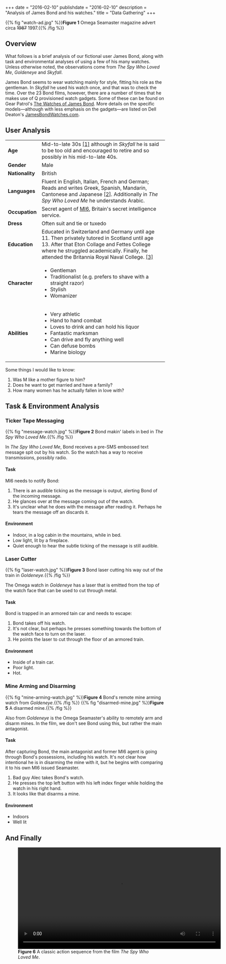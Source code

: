 +++
date = "2016-02-10"
publishdate = "2016-02-10"
description = "Analysis of James Bond and his watches."
title = "Data Gathering"
+++

{{% fig "watch-ad.jpg" %}}**Figure 1** Omega Seamaster magazine advert circa ~~1987~~ 1997.{{% /fig %}}

## Overview

What follows is a brief analysis of our fictional user James Bond, along with
task and environmental analyses of using a few of his many watches. Unless
otherwise noted, the observations come from *The Spy Who Loved Me*, *Goldeneye*
and *Skyfall*. 

James Bond seems to wear watching mainly for style, fitting his role
as the gentleman. In *Skyfall* he used his watch once, and that was to check
the time. Over the 23 Bond films, however, there are a number of times that he
makes use of Q provisioned watch gadgets. Some of these can be found on Gear
Patrol's
[The Watches of James Bond](http://gearpatrol.com/2012/11/05/timekeeping-the-watches-of-james-bond/). More details on the specific models—although with less emphasis on the gadgets—are listed on Dell Deaton's [JamesBondWatches.com](http://jamesbondwatches.com/).

## User Analysis

|                 |                                                                                                                                                                                                                                                                                          |
| ---             | ---                                                                                                                                                                                                                                                                                      |
| **Age**         | Mid-to-late 30s [[1]](https://movies.stackexchange.com/questions/10209/how-old-is-james-bond) although in *Skyfall* he is said to be too old and encouraged to retire and so possibly in his mid-to-late 40s.                                                                            |
| **Gender**      | Male                                                                                                                                                                                                                                                                                     |
| **Nationality** | British                                                                                                                                                                                                                                                                                  |
| **Languages**   | Fluent in English, Italian, French and German; Reads and writes Greek, Spanish, Mandarin, Cantonese and Japanese [[2]](http://jamesbond.wikia.com/wiki/James_Bond). Additionally in *The Spy Who Loved Me* he understands Arabic.                                                        |
| **Occupation**  | Secret agent of [MI6](https://en.wikipedia.org/wiki/Secret_Intelligence_Service), Britain's secret intelligence service.                                                                                                                                                                 |
| **Dress**       | Often suit and tie or tuxedo                                                                                                                                                                                                                                                             |
| **Education**   | Educated in Switzerland and Germany until age 11. Then privately tutored in Scotland until age 13. After that Eton Collage and Fettes College where he struggled academically. Finally, he attended the Britannia Royal Naval College. [[3]](http://jamesbond.wikia.com/wiki/James_Bond) |
| **Character**   | <ul><li>Gentleman<li>Traditionalist (e.g. prefers to shave with a straight razor)<li>Stylish<li>Womanizer</ul>                                                                                                                                                                           |
| **Abilities**   | <ul><li>Very athletic<li>Hand to hand combat<li>Loves to drink and can hold his liquor<li>Fantastic marksman<li>Can drive and fly anything well<li>Can defuse bombs<li>Marine biology</ul>                                                                                               |

Some things I would like to know:

  1. Was M like a mother figure to him?
  2. Does he want to get married and have a family?
  3. How many women has he actually fallen in love with? 

## Task & Environment Analysis

### Ticker Tape Messaging 

{{% fig "message-watch.jpg" %}}**Figure 2** Bond makin' labels in bed in *The Spy Who Loved Me*.{{% /fig %}}

In *The Spy Who Loved Me*, Bond receives a pre-SMS embossed text message spit out by his watch. So the watch has a way to receive transmissions, possibly radio.

#### Task

MI6 needs to notify Bond:

  1. There is an audible ticking as the message is output, alerting Bond of the incoming message.
  2. He glances over at the message coming out of the watch. 
  3. It's unclear what he does with the message after reading it. Perhaps he tears the message off an discards it.

#### Environment

  * Indoor, in a log cabin in the mountains, while in bed.
  * Low light, lit by a fireplace.
  * Quiet enough to hear the subtle ticking of the message is still audible.

### Laser Cutter

{{% fig "laser-watch.jpg" %}}**Figure 3** Bond laser cutting his way out of the train in *Goldeneye*.{{% /fig %}}

The Omega watch in *Goldeneye* has a laser that is emitted from the top of the watch face that can be used to cut through metal. 

#### Task

Bond is trapped in an armored tain car and needs to escape:

  1. Bond takes off his watch.
  2. It's not clear, but perhaps he presses something towards the bottom of the watch face to turn on the laser.
  3. He points the laser to cut through the floor of an armored train.

#### Environment

  * Inside of a train car.
  * Poor light.
  * Hot.

### Mine Arming and Disarming

{{% fig "mine-arming-watch.jpg" %}}**Figure 4** Bond's remote mine arming watch from *Goldeneye*.{{% /fig %}}
{{% fig "disarmed-mine.jpg" %}}**Figure 5** A disarmed mine.{{% /fig %}}

Also from *Goldeneye* is the Omega Seamaster's ability to remotely arm and disarm mines. In the film, we don't see Bond using this, but rather the main antagonist.

#### Task

After capturing Bond, the main antagonist and former MI6 agent is going through Bond's possessions, including his watch. It's not clear how intentional he is in disarming the mine with it, but he begins with comparing it to his own MI6 issued Seamaster.

  1. Bad guy Alec takes Bond's watch.
  2. He presses the top left button with his left index finger while holding the watch in his right hand.
  3. It looks like that disarms a mine.

#### Environment

  * Indoors
  * Well lit

## And Finally

<figure>
<video loop autoplay width=640>
  <source src="/hcc-613/media/attack.webm" 
          type='video/webm;codecs="vp8, vorbis"'/>
  <source src="/hcc-613/media/attack.mp4"
          type='video/mp4;codecs="avc1.42E01E, mp4a.40.2"'/>
</video>
<figcaption><b>Figure 6</b> A classic action sequence from the film <i>The Spy Who Loved Me</i>.</figcaption>
</figure>
